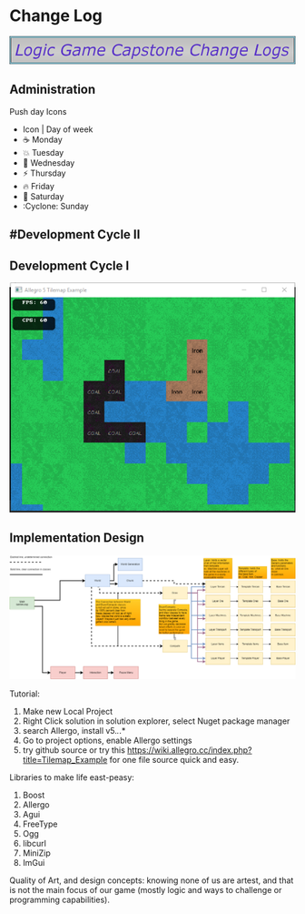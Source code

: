 Change Log
==========

[![alt text](https://github.com/theisen1337/LogicCapStone/blob/master/Resources/ChangeLog.PNG?raw=true)](https://docs.google.com/spreadsheets/d/1ky_VFgmI_vEGAvMKDzFaG4Vzs-ccq7mGkNne6AVlKr4/edit#gid=0)

Administration
--------------
Push day Icons
- Icon | Day of week
- :coffee: Monday
- :collision: Tuesday
- :hammer: Wednesday
- :zap: Thursday
- :fire: Friday
- :star2: Saturday 
- :Cyclone: Sunday

#Development Cycle II
---------------------



Development Cycle I
-------------------

![alt text](https://github.com/theisen1337/LogicCapStone/blob/master/Resources/Dev1.PNG?raw=true)

Implementation Design
---------------------

![alt text](https://github.com/theisen1337/LogicCapStone/blob/master/Resources/CapstoneDesign.png?raw=true)



Tutorial:

1. Make new Local Project
2. Right Click solution in solution explorer, select Nuget package manager
3. search Allergo, install v5.*.*.*
4. Go to project options, enable Allergo settings
5. try github source or try this  https://wiki.allegro.cc/index.php?title=Tilemap_Example
   for one file source quick and easy.
   
Libraries to make life east-peasy:

1. Boost
2. Allergo
3. Agui
4. FreeType
5. Ogg
6. libcurl
7. MiniZip
8. ImGui
	
   
Quality of Art, and design concepts:
knowing none of us are artest, and that is not the main focus of our game (mostly logic and ways to challenge or programming capabilities).